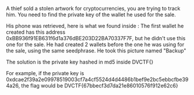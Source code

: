 A thief sold a stolen artwork for cryptocurrencies, you are trying to track him. You need to find the private key of the wallet he used for the sale.

His phone was retrieved, here is what we found inside : The first wallet he created has this address 0xBB936f91EB631f6d1a376dBE203D22BA70337F7F, but he didn't use this one for the sale. He had created 2 wallets before the one he was using for the sale, using the same seedphrase. He took this picture named "Backup"

The solution is the private key hashed in md5 inside DVCTF{}

For example, if the private key is 0xdcae2f39a2e09978519003cf7a4cf5524d4d4486b1bef9e2bc5ebbcfbe394a26, the flag would be DVCTF{67bbecf3d7da21e86010576f912e62c6}
